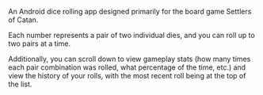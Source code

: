 An Android dice rolling app designed primarily for the board game Settlers of Catan.

Each number represents a pair of two individual dies, and you can roll up to two pairs at a time.

Additionally, you can scroll down to view gameplay stats (how many times each pair combination was rolled, what percentage of the time, etc.)
and view the history of your rolls, with the most recent roll being at the top of the list.

